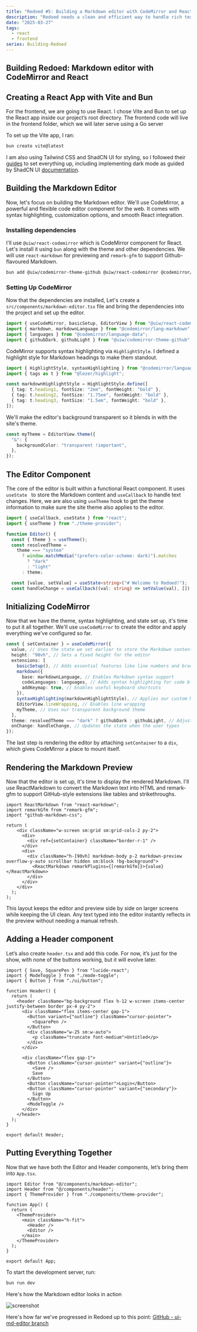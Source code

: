 ```yaml
---
title: "Redoed #5: Building a Markdown editor with CodeMirror and React"
description: "Redoed needs a clean and efficient way to handle rich text editing, so I'm using CodeMirror for the editor and React Markdown for the preview"
date: "2025-03-27"
tags:
  - react
  - frontend
series: Building-Redoed
---
```


## Building Redoed: Markdown editor with CodeMirror and React

## Creating a React App with Vite and Bun

For the frontend, we are going to use React. I chose Vite and Bun to set up the React app inside our project’s root directory. The frontend code will live in the frontend folder, which we will later serve using a Go server

To set up the Vite app, I ran:

```sh
bun create vite@latest
```

I am also using Tailwind CSS and ShadCN UI for styling, so I followed their [guides](https://ui.shadcn.com/docs/installation/vite) to set everything up, including implementing dark mode as guided by ShadCN UI [documentation](https://ui.shadcn.com/docs/dark-mode/vite).

## Building the Markdown Editor

Now, let's focus on building the Markdown editor. We'll use CodeMirror, a powerful and flexible code editor component for the web. It comes with syntax highlighting, customization options, and smooth React integration.

### Installing dependencies

I'll use `@uiw/react-codemirror` which is CodeMirror component for React. Let's install it using `bun` along with the theme and other dependencies. We will use `react-markdown` for previewing and `remark-gfm` to support Github-flavoured Markdown.

```sh
bun add @uiw/codemirror-theme-github @uiw/react-codemirror @codemirror/lang-markdown @codemirror/language-data react-markdown remark-gfm github-markdown-css
```

### Setting Up CodeMirror

Now that the dependencies are installed, Let's create a `src/components/markdown-editor.tsx` file and bring the dependencies into the project and set up the editor.

```typescript
import { useCodeMirror, basicSetup, EditorView } from "@uiw/react-codemirror";
import { markdown, markdownLanguage } from "@codemirror/lang-markdown";
import { languages } from "@codemirror/language-data";
import { githubDark, githubLight } from "@uiw/codemirror-theme-github";
```

CodeMirror supports syntax highlighting via `HighlightStyle`. I defined a highlight style for Markdown headings to make them standout.

```typescript
import { HighlightStyle, syntaxHighlighting } from "@codemirror/language";
import { tags as t } from "@lezer/highlight";

const markdownHighlightStyle = HighlightStyle.define([
  { tag: t.heading1, fontSize: "2em", fontWeight: "bold" },
  { tag: t.heading2, fontSize: "1.75em", fontWeight: "bold" },
  { tag: t.heading3, fontSize: "1.5em", fontWeight: "bold" },
]);
```

We'll make the editor's background transparent so it blends in with the site's theme.

```typescript
const myTheme = EditorView.theme({
  "&": {
    backgroundColor: "transparent !important",
  },
});
```

## The Editor Component

The core of the editor is built within a functional React component. It uses `useState ` to store the Markdown content and `useCallback` to handle text changes. Here, we are also using `useTheme` hook to get the theme information to make sure the site theme also applies to the editor.

```typescript
import { useCallback, useState } from "react";
import { useTheme } from "./theme-provider";

function Editor() {
  const { theme } = useTheme();
  const resolvedTheme =
    theme === "system"
      ? window.matchMedia("(prefers-color-scheme: dark)").matches
        ? "dark"
        : "light"
      : theme;

  const [value, setValue] = useState<string>("# Welcome to Redoed!");
  const handleChange = useCallback((val: string) => setValue(val), []);
```

## Initializing CodeMirror

Now that we have the theme, syntax highlighting, and state set up, it's time to put it all together. We'll use `useCodeMirror` to create the editor and apply everything we've configured so far.

```typescript
const { setContainer } = useCodeMirror({
  value, // Uses the state we set earlier to store the Markdown content
  height: "90vh", // Sets a fixed height for the editor
  extensions: [
    basicSetup(), // Adds essential features like line numbers and bracket matching
    markdown({
      base: markdownLanguage, // Enables Markdown syntax support
      codeLanguages: languages, // Adds syntax highlighting for code blocks
      addKeymap: true, // Enables useful keyboard shortcuts
    }),
    syntaxHighlighting(markdownHighlightStyle), // Applies our custom Markdown styling
    EditorView.lineWrapping, // Enables line wrapping
    myTheme, // Uses our transparent background theme
  ],
  theme: resolvedTheme === "dark" ? githubDark : githubLight, // Adjusts the theme dynamically
  onChange: handleChange, // Updates the state when the user types
});
```

The last step is rendering the editor by attaching `setContainer` to a `div`, which gives CodeMirror a place to mount itself.

## Rendering the Markdown Preview

Now that the editor is set up, it's time to display the rendered Markdown. I'll use ReactMarkdown to convert the Markdown text into HTML and remark-gfm to support GitHub-style extensions like tables and strikethroughs.

```tsx
import ReactMarkdown from "react-markdown";
import remarkGfm from "remark-gfm";
import "github-markdown-css";

return (
    <div className="w-screen sm:grid sm:grid-cols-2 py-2">
      <div>
        <div ref={setContainer} className="border-r-1" />
      </div>
      <div>
        <div className="h-[90vh] markdown-body p-2 markdown-preview overflow-y-auto scrollbar hidden sm:block !bg-background">
          <ReactMarkdown remarkPlugins={[remarkGfm]}>{value}</ReactMarkdown>
        </div>
      </div>
    </div>
  );
);
```

This layout keeps the editor and preview side by side on larger screens while keeping the UI clean. Any text typed into the editor instantly reflects in the preview without needing a manual refresh.

## Adding a Header component

Let’s also create `header.tsx` and add this code. For now, it’s just for the show, with none of the buttons working, but it will evolve later.

```tsx
import { Save, SquarePen } from "lucide-react";
import { ModeToggle } from "./mode-toggle";
import { Button } from "./ui/button";

function Header() {
  return (
    <header className="bg-background flex h-12 w-screen items-center justify-between border px-4 py-2">
      <div className="flex items-center gap-1">
        <Button variant={"outline"} className="cursor-pointer">
          <SquarePen />
        </Button>
        <div className="w-25 sm:w-auto">
          <p className="truncate font-medium">Untitled</p>
        </div>
      </div>

      <div className="flex gap-1">
        <Button className="cursor-pointer" variant={"outline"}>
          <Save />
          Save
        </Button>
        <Button className="cursor-pointer">Login</Button>
        <Button className="cursor-pointer" variant={"secondary"}>
          Sign Up
        </Button>
        <ModeToggle />
      </div>
    </header>
  );
}

export default Header;
```

## Putting Everything Together

Now that we have both the Editor and Header components, let’s bring them into `App.tsx`.

```tsx
import Editor from "@/components/markdown-editor";
import Header from "@/components/header";
import { ThemeProvider } from "./components/theme-provider";

function App() {
  return (
    <ThemeProvider>
      <main className="h-fit">
        <Header />
        <Editor />
      </main>
    </ThemeProvider>
  );
}

export default App;
```

To start the development server, run:

```sh
bun run dev
```

Here's how the Markdown editor looks in action

![screenshot](./redoed-editor-screenshot.png)

Here's how far we've progressed in Redoed up to this point: [GitHub - ui-md-editor branch](https://github.com/heshify/redoed/tree/ui-md-editor)
